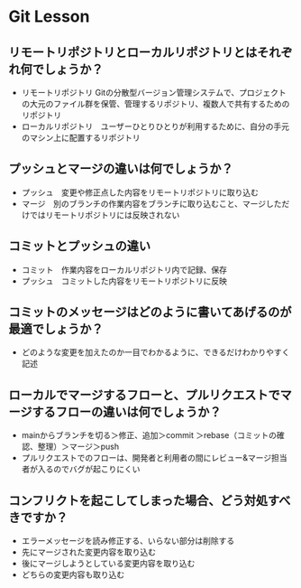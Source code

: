# Git Lesson

## リモートリポジトリとローカルリポジトリとはそれぞれ何でしょうか？

* リモートリポジトリ Gitの分散型バージョン管理システムで、プロジェクトの大元のファイル群を保管、管理するリポジトリ、複数人で共有するためのリポジトリ
* ローカルリポジトリ　ユーザーひとりひとりが利用するために、自分の手元のマシン上に配置するリポジトリ

## プッシュとマージの違いは何でしょうか？
* プッシュ　変更や修正点した内容をリモートリポジトリに取り込む
* マージ　別のブランチの作業内容をブランチに取り込むこと、マージしただけではリモートリポジトリには反映されない

## コミットとプッシュの違い

* コミット　作業内容をローカルリポジトリ内で記録、保存
* プッシュ　コミットした内容をリモートリポジトリに反映

## コミットのメッセージはどのように書いてあげるのが最適でしょうか？

* どのような変更を加えたのか一目でわかるように、できるだけわかりやすく記述

## ローカルでマージするフローと、プルリクエストでマージするフローの違いは何でしょうか？

* mainからブランチを切る＞修正、追加＞commit ＞rebase（コミットの確認、整理）＞マージ＞push
* プルリクエストでのフローは、開発者と利用者の間にレビュー&マージ担当者が入るのでバグが起こりにくい

## コンフリクトを起こしてしまった場合、どう対処すべきですか？

* エラーメッセージを読み修正する、いらない部分は削除する
* 先にマージされた変更内容を取り込む
* 後にマージしようとしている変更内容を取り込む
* どちらの変更内容も取り込む
